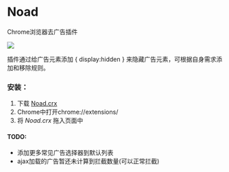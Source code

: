 # Noad
Chrome浏览器去广告插件

![](https://img2018.cnblogs.com/blog/1150501/201901/1150501-20190124183612880-2117414817.png)

插件通过给广告元素添加 { display:hidden } 来隐藏广告元素，可根据自身需求添加和移除规则。

### 安装：

1. 下载 [Noad.crx](https://github.com/yeild/Noad/blob/master/dist/Noad.crx?raw=true)
2. Chrome中打开chrome://extensions/
3. 将 *Noad.crx* 拖入页面中

#### TODO:
* 添加更多常见广告选择器到默认列表
* ajax加载的广告暂还未计算到拦截数量(可以正常拦截)
